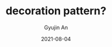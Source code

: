 ---
layout: post
read_time: true
show_date: true
title: "decoration pattern?"
date: 2021-08-04
img: posts/decoration-pattern/main.jpg
tags: ["architecture"]
category: opinion
author: Gyujin An
description: ""
---